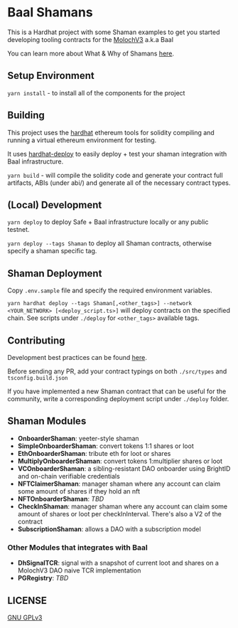 
# Baal Shamans

This is a Hardhat project with some Shaman examples to get you started developing tooling contracts for the [MolochV3](https://github.com/HausDAO/baal) a.k.a Baal

You can learn more about What & Why of Shamans [here](https://moloch.daohaus.fun/tools/shaman).

## Setup Environment

`yarn install` - to install all of the components for the project

## Building

This project uses the [hardhat](https://hardhat.org/) ethereum tools for solidity compiling and running a virtual ethereum environment for testing.

It uses [hardhat-deploy](https://www.npmjs.com/package/hardhat-deploy) to easily deploy + test your shaman integration with Baal infrastructure.

`yarn build` - will compile the solidity code and generate your contract full artifacts, ABIs (under abi/) and generate all of the necessary contract types.

## (Local) Development

`yarn deploy` to deploy Safe + Baal infrastructure locally or any public testnet.

`yarn deploy --tags Shaman` to deploy all Shaman contracts, otherwise specify a shaman specific tag.

## Shaman Deployment

Copy `.env.sample` file and specify the required environment variables.

`yarn hardhat deploy --tags Shaman[,<other_tags>] --network <YOUR_NETWORK> [<deploy_script.ts>]` will deploy contracts on the specified chain. See scripts under `./deploy` for `<other_tags>` available tags.

## Contributing

Development best practices can be found [here](https://moloch.daohaus.fun/features/shamanBestPractice).

Before sending any PR, add your contract typings on both `./src/types` and `tsconfig.build.json`

If you have implemented a new Shaman contract that can be useful for the community, write a corresponding deployment script under `./deploy` folder.

## Shaman Modules

* **OnboarderShaman**: yeeter-style shaman
* **SimpleOnboarderShaman**: convert tokens 1:1 shares or loot
* **EthOnboarderShaman**: tribute eth for loot or shares
* **MultiplyOnboarderShaman**: convert tokens 1:multiplier shares or loot
* **VCOnboarderShaman**: a sibling-resistant DAO onboarder using BrightID and on-chain verifiable credentials
* **NFTClaimerShaman**: manager shaman where any account can claim some amount of shares if they hold an nft
* **NFTOnboarderShaman**: *TBD*
* **CheckInShaman**: manager shaman where any account can claim some amount of shares or loot per checkInInterval. There's also a V2 of the contract
* **SubscriptionShaman**: allows a DAO with a subscription model

### Other Modules that integrates with Baal

* **DhSignalTCR**: signal with a snapshot of current loot and shares on a MolochV3 DAO naive TCR implementation
* **PGRegistry**: *TBD*

## LICENSE

[GNU GPLv3](LICENSE)

